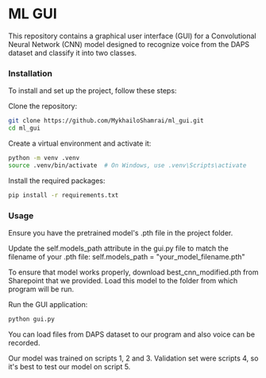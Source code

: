 # ML GUI

This repository contains a graphical user interface (GUI) for a Convolutional Neural Network (CNN) model designed to recognize voice from the DAPS dataset and classify it into two classes.

### Installation
To install and set up the project, follow these steps:

Clone the repository:
```bash
git clone https://github.com/MykhailoShamrai/ml_gui.git
cd ml_gui
```


Create a virtual environment and activate it:
```bash
python -m venv .venv
source .venv/bin/activate  # On Windows, use .venv\Scripts\activate
````

Install the required packages:
```bash
pip install -r requirements.txt
```

### Usage

Ensure you have the pretrained model's .pth file in the project folder.

Update the self.models_path attribute in the gui.py file to match the filename of your .pth file:
self.models_path = "your_model_filename.pth"

To ensure that model works properly, download best_cnn_modified.pth from Sharepoint that we provided. Load this model to the folder from which program will be run. 

Run the GUI application:
```bash
python gui.py
````

You can load files from DAPS dataset to our program and also voice can be recorded.

Our model was trained on scripts 1, 2 and 3. Validation set were scripts 4, so it's best to test our model on script 5.
